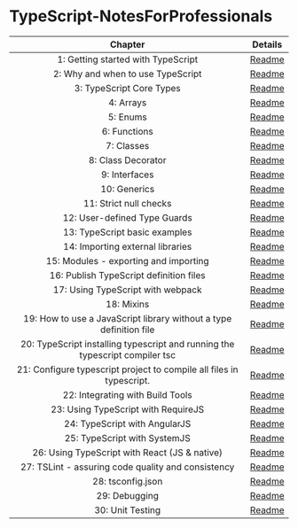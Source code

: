 # TypeScript-NotesForProfessionals

| Chapter | Details |
|:-------:|:-------:|
| 1: Getting started with TypeScript | [Readme](/chapters/1/readme.md) |
| 2: Why and when to use TypeScript | [Readme](/chapters/2/readme.md) |
| 3: TypeScript Core Types | [Readme](/chapters/3/readme.md) |
| 4: Arrays | [Readme](/chapters/4/app.ts) |
| 5: Enums | [Readme]() |
| 6: Functions | [Readme]() |
| 7: Classes | [Readme]() |
| 8: Class Decorator | [Readme]() |
| 9: Interfaces | [Readme]() |
| 10: Generics | [Readme]() |
| 11: Strict null checks | [Readme]() |
| 12: User-defined Type Guards | [Readme]() |
| 13: TypeScript basic examples | [Readme]() |
| 14: Importing external libraries | [Readme]() |
| 15: Modules - exporting and importing | [Readme]() |
| 16: Publish TypeScript definition files | [Readme]() |
| 17: Using TypeScript with webpack | [Readme]() |
| 18: Mixins | [Readme]() |
| 19: How to use a JavaScript library without a type definition file | [Readme]() |
| 20: TypeScript installing typescript and running the typescript compiler tsc | [Readme]() |
| 21: Configure typescript project to compile all files in typescript. | [Readme]() |
| 22: Integrating with Build Tools | [Readme]() |
| 23: Using TypeScript with RequireJS | [Readme]() |
| 24: TypeScript with AngularJS | [Readme]() |
| 25: TypeScript with SystemJS | [Readme]() |
| 26: Using TypeScript with React (JS & native) | [Readme]() |
| 27: TSLint - assuring code quality and consistency | [Readme]() |
| 28: tsconfig.json | [Readme]() |
| 29: Debugging | [Readme]() |
| 30: Unit Testing | [Readme]() |
